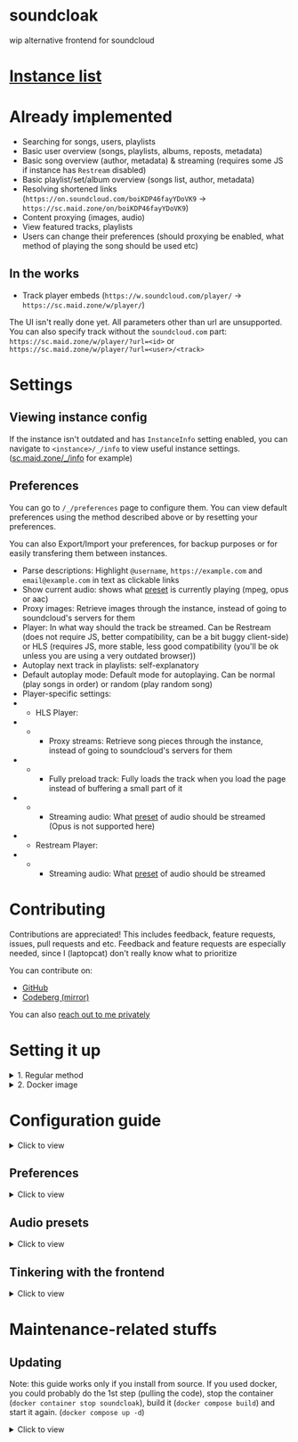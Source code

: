 # soundcloak

wip alternative frontend for soundcloud

# [Instance list](https://maid.zone/soundcloak/instances.html)

# Already implemented

- Searching for songs, users, playlists
- Basic user overview (songs, playlists, albums, reposts, metadata)
- Basic song overview (author, metadata) & streaming (requires some JS if instance has `Restream` disabled)
- Basic playlist/set/album overview (songs list, author, metadata)
- Resolving shortened links (`https://on.soundcloud.com/boiKDP46fayYDoVK9` -> `https://sc.maid.zone/on/boiKDP46fayYDoVK9`)
- Content proxying (images, audio)
- View featured tracks, playlists
- Users can change their preferences (should proxying be enabled, what method of playing the song should be used etc)

## In the works

- Track player embeds (`https://w.soundcloud.com/player/` -> `https://sc.maid.zone/w/player/`)

The UI isn't really done yet. All parameters other than url are unsupported. You can also specify track without the `soundcloud.com` part: `https://sc.maid.zone/w/player/?url=<id>` or `https://sc.maid.zone/w/player/?url=<user>/<track>`

# Settings

## Viewing instance config
If the instance isn't outdated and has `InstanceInfo` setting enabled, you can navigate to `<instance>/_/info` to view useful instance settings. ([sc.maid.zone/_/info](https://sc.maid.zone/_/info) for example)

## Preferences

You can go to `/_/preferences` page to configure them. You can view default preferences using the method described above or by resetting your preferences.

You can also Export/Import your preferences, for backup purposes or for easily transfering them between instances.

- Parse descriptions: Highlight `@username`, `https://example.com` and `email@example.com` in text as clickable links
- Show current audio: shows what [preset](#audio-presets) is currently playing (mpeg, opus or aac)
- Proxy images: Retrieve images through the instance, instead of going to soundcloud's servers for them
- Player: In what way should the track be streamed. Can be Restream (does not require JS, better compatibility, can be a bit buggy client-side) or HLS (requires JS, more stable, less good compatibility (you'll be ok unless you are using a very outdated browser))
- Autoplay next track in playlists: self-explanatory
- Default autoplay mode: Default mode for autoplaying. Can be normal (play songs in order) or random (play random song)
- Player-specific settings:
- - HLS Player:
- - - Proxy streams: Retrieve song pieces through the instance, instead of going to soundcloud's servers for them
- - - Fully preload track: Fully loads the track when you load the page instead of buffering a small part of it
- - - Streaming audio: What [preset](#audio-presets) of audio should be streamed (Opus is not supported here)
- - Restream Player:
- - - Streaming audio: What [preset](#audio-presets) of audio should be streamed

# Contributing

Contributions are appreciated! This includes feedback, feature requests, issues, pull requests and etc.
Feedback and feature requests are especially needed, since I (laptopcat) don't really know what to prioritize

You can contribute on:

- [GitHub](https://github.com/maid-zone/soundcloak)
- [Codeberg (mirror)](https://codeberg.org/maid-zone/soundcloak)

You can also [reach out to me privately](https://laptopc.at)

# Setting it up

<details>
<summary>1. Regular method</summary>

## Prerequisites:

1. [node.js + npm](https://nodejs.org) (any recent enough version should do, it's just used for getting hls.js builds)
2. [golang](https://go.dev) (I recommend version 1.22.10. Technically, you need 1.21.4 or higher)
3. [git](https://git-scm.com)

## Setup:

1. Clone this repository:

```sh
git clone https://github.com/maid-zone/soundcloak
```

2. Go into the cloned repository:

```sh
cd soundcloak
```

3. Download hls.js:

```sh
npm i
```

4. Download templ:

```sh
go install github.com/a-h/templ/cmd/templ@latest
```

5. Download regexp2cg:

Not really required, but helps speed up some parts of the code that use regular expressions. Keep in mind that the `build` script expects this to be installed.

```sh
go install github.com/dlclark/regexp2cg@main
```

*You might need to add go binaries to your PATH (add this line to your .bashrc / .zshrc / whatever)*

```sh
export PATH=${PATH}:`go env GOPATH`/bin
```

6. *Optional.* Edit config:

Refer to [Configuration guide](#configuration-guide) for configuration information. Can be configured from environment variables or JSON file.

7. Build binary:

This uses the `build` script, which generates code from templates, generates code for regular expiressions, and then builds the binary.

```sh
./build
```

8. Run the binary:

```sh
./main
```

This will run soundcloak on localhost, port 4664. (by default)

</details>

<details>
<summary>2. Docker image</summary>

The docker image was made by [vlnst](https://github.com/vlnst)

## Prerequisites:

1. [Docker](https://www.docker.com/)
2. [Git](https://git-scm.com)

## Setup:

1. Clone this repository:

```sh
git clone https://github.com/maid-zone/soundcloak
```

2. Go into the cloned repository:

```sh
cd soundcloak
```

3. Make a copy of the example `compose.yaml` file:

```sh
cp compose.example.yaml compose.yaml
```

Make adjustments as needed.

4. *Optional.* Edit config:

Refer to [Configuration guide](#configuration-guide) for configuration information. Can be configured from environment variables or JSON file.

5. Run the container

```sh
docker compose up -d
```

(if you get `docker: 'compose' is not a docker command.`, use `docker-compose up -d`)

This will run soundcloak as a daemon (remove the -d part of the command to just run it) on localhost, port 4664. (by default)

</details>

# Configuration guide

<details>
<summary>Click to view</summary>

You can only configure in one of the two ways:

- Using config file (`soundcloak.json` in current directory // your own path and filename)
- Using environment variables (`SOUNDCLOAK_CONFIG` must be set to `FROM_ENV`!)

Some notes:

- When specifying time, specify it in seconds.


| JSON key                | Environment variable       | Default value                                                                                                                                                                      | Description                                                                                                                                                                          |
| :------------------------ | ---------------------------- | ------------------------------------------------------------------------------------------------------------------------------------------------------------------------------------ | :------------------------------------------------------------------------------------------------------------------------------------------------------------------------------------- |
| None                    | SOUNDCLOAK_CONFIG          | soundcloak.json                                                                                                                                                                    | File to load soundcloak config from. If set to `FROM_ENV`, soundcloak loads the config from environment variables.                                                                    |
| GetWebProfiles          | GET_WEB_PROFILES           | true                                                                                                                                                                               | Retrieve links users set in their profile (social media, website, etc)                                                                                                               |
| DefaultPreferences      | DEFAULT_PREFERENCES        | {"Player": "hls", "ProxyStreams": false, "FullyPreloadTrack": false, "ProxyImages": false, "ParseDescriptions": true, "AutoplayNextTrack": false, "DefaultAutoplayMode": "normal", "HLSAudio": "mpeg", "RestreamAudio": "mpeg", "DownloadAudio": "mpeg"} | see /_/preferences page. [Read more](#preferences-1)  |
| ProxyImages             | PROXY_IMAGES               | false                                                                                                                                                                              | Enables proxying of images (user avatars, track covers etc)                                                                                                                          |
| ImageCacheControl       | IMAGE_CACHE_CONTROL        | max-age=600, public, immutable                                                                                                                                                     | [Cache-Control](https://developer.mozilla.org/en-US/docs/Web/HTTP/Headers/Cache-Control) header value for proxied images. Cached for 10 minutes by default.                          |
| ProxyStreams            | PROXY_STREAMS              | false                                                                                                                                                                              | Enables proxying of song parts and hls playlist files                                                                                                                                |
| Restream                | RESTREAM                   | false                                                                                                                                                                              | Enables Restream Player in settings and the /_/restream/:author/:track endpoint. This player can be used without JavaScript. Restream also enables the button for downloading songs. |
| RestreamCacheControl    | RESTREAM_CACHE_CONTROL     | max-age=3600, public, immutable                                                                                                                                                    | [Cache-Control](https://developer.mozilla.org/en-US/docs/Web/HTTP/Headers/Cache-Control) header value for restreamed songs. Cached for 1 hour by default.                            |
| ClientIDTTL             | CLIENT_ID_TTL              | 4 hours                                                                                                                                                                            | Time until ClientID cache expires. ClientID is used for authenticating with SoundCloud API                                                                                           |
| UserTTL                 | USER_TTL                   | 20 minutes                                                                                                                                                                         | Time until User profile cache expires                                                                                                                                                |
| UserCacheCleanDelay     | USER_CACHE_CLEAN_DELAY     | 5 minutes                                                                                                                                                                          | Time between each cleanup of the cache (to remove expired users)                                                                                                                     |
| TrackTTL                | TRACK_TTL                  | 20 minutes                                                                                                                                                                         | Time until Track data cache expires                                                                                                                                                  |
| TrackCacheCleanDelay    | TRACK_CACHE_CLEAN_DELAY    | 5 minutes                                                                                                                                                                          | Time between each cleanup of the cache (to remove expired tracks)                                                                                                                    |
| PlaylistTTL             | PLAYLIST_TTL               | 20 minutes                                                                                                                                                                         | Time until Playlist data cache expires                                                                                                                                               |
| PlaylistCacheCleanDelay | PLAYLIST_CACHE_CLEAN_DELAY | 5 minutes                                                                                                                                                                          | Time between each cleanup of the cache (to remove expired playlists)                                                                                                                 |
| UserAgent               | USER_AGENT                 | Mozilla/5.0 (Windows NT 10.0; Win64; x64) AppleWebKit/537.36 (KHTML, like Gecko) Chrome/127.0.0.0 Safari/537.3                                                                     | User-Agent header used for requests to SoundCloud                                                                                                                                    |
| DNSCacheTTL             | DNS_CACHE_TTL              | 60 minutes                                                                                                                                                                         | Time until DNS cache expires                                                                                                                                                         |
| Addr                    | ADDR                       | :4664                                                                                                                                                                              | Address and port for soundcloak to listen on                                                                                                                                         |
| Prefork                 | PREFORK                    | false                                                                                                                                                                              | Run multiple instances of soundcloak locally to be able to handle more requests. Each one will be a separate process, so they will have separate cache.                              |
| TrustedProxyCheck       | TRUSTED_PROXY_CHECK        | true                                                                                                                                                                               | Use X-Forwarded-* headers if IP is in TrustedProxies list. When disabled, those headers will blindly be used.                                                                        |
| TrustedProxies          | TRUSTED_PROXIES            | []                                                                                                                                                                                 | List of IPs or IP ranges of trusted proxies                                                                                                                                          |

</details>

## Preferences

<details>
<summary>Click to view</summary>


| Name                | Default             | Description                                                                                                                                                                                          | Possible values               |
| --------------------- | --------------------- | :----------------------------------------------------------------------------------------------------------------------------------------------------------------------------------------------------- | :------------------------------ |
| Player              | "restream" if Restream is enabled in config, otherwise - "hls"              | Method used to play the track in the frontend. HLS - requires JavaScript, loads the track in pieces. Restream - works without JavaScript, loads entire track right away. None - don't play the track | "hls", "restream", "none"     |
| ProxyStreams        | same as your config | Proxy track streams. Refer to configuration guide for more info. Not effective unless ProxyStreams is enabled in your config and you are using HLS player (Restream proxies songs by default)        | true, false                   |
| FullyPreloadTrack   | false               | Fully load track when the page is loaded. Only effective if you are using HLS player                                                                                                                 | true, false                   |
| ParseDescriptions   | true                | Highlight links, usernames and emails in track/user/playlist descriptions                                                                                                                            | true, false                   |
| AutoplayNextTrack   | false               | Automatically start playlist playback when you open a track from it                                                                                                                                  | true, false                   |
| DefaultAutoplayMode | "normal"            | Default mode for autoplay. Normal - play songs in order. Random - play random song next                                                                                                              | "normal", "random"            |
| HLSAudio            | "mpeg"              | What audio preset should be loaded when using HLS player. Note that "opus" is not supported here. [Read more](#audio-presets)                                                                         | "aac", "mpeg"                 |
| RestreamAudio       | "mpeg"              | What audio preset should be loaded when using Restream player. [Read more](#audio-presets)                                                                                                            | "best", "aac", "opus", "mpeg" |
| DownloadAudio       | "mpeg"              | What audio preset should be loaded when downloading audio with metadata. [Read more](#audio-presets)                                                                                                  | "best", "aac", "opus", "mpeg" |
| ShowAudio           | false               | Show what audio preset was loaded on the track page                                                                                                                                                  | true, false                   |

</details>

## Audio presets

<details>
<summary>Click to view</summary>


| Name | Container  | Codec | Bitrate | Note                                                                                   |
| ---- | ---------- | ----- | ------- | -------------------------------------------------------------------------------------- |
| Best |            |       |         | Prefer AAC over Opus over MPEG. Not supported for HLS player (use AAC for same effect) |
| AAC  | mp4 (m4a)  | AAC   | 160kbps | Rarely available. Falls back to MPEG if unavailable                                    |
| Opus | ogg        | Opus  | 72kbps  | Usually available. Falls back to MPEG if unavailable. Not supported for HLS player     |
| MP3  | mpeg (mp3) | MP3   | 128kbps | Always available. Good for compatibility                                               |

</details>

## Tinkering with the frontend

<details>
<summary>Click to view</summary>

I will mainly talk about the static files here. Maybe about the templates too in the future

The static files are stored in `assets` folder

### Overriding files

You can override files by putting identically named files in the `instance` folder.

### Basic theming

1. Create `instance.css` file in `instance` folder
2. Put your CSS rules there:
```css
/* Some basic CSS to change colors of the frontend. Put your own colors here as this one probably looks horrible (I did not test it) */
:root {
    --accent: #ffffff;
    --primary: #000000;
    --secondary: #00010a;
    --0: #fafafa; /* Used for things, such as border color for buttons, etc */
    --text: green;
}
```

Refer to `assets/global.css` file for existing rules.

</details>

# Maintenance-related stuffs

## Updating

Note: this guide works only if you install from source. If you used docker, you could probably do the 1st step (pulling the code), stop the container (`docker container stop soundcloak`), build it (`docker compose build`) and start it again. (`docker compose up -d`)

<details>
<summary>Click to view</summary>

1. Retrieve the latest code:

```sh
git fetch origin
git pull
```

2. Remove compressed versions of files:

The webserver is configured to locally cache compressed versions of files. They have `.fiber.gz` extension and can be found in `assets` folder and `node_modules/hls.js/dist`. If any static files have been changed, you should purge these compressed files so the new versions can be served. Static files are also cached in user's browser, so you will need to clean your cache to get the new files (Ctrl + F5)

For example, you can clean these files from `assets` folder like so:

```sh
cd assets
rm *.fiber.gz
```

3. *Optional.* Edit config:

Sometimes, new updates add new config values or change default ones. Refer to [Configuration guide](#configuration-guide) for configuration information. Can be configured from environment variables or JSON file.

5. Update hls.js:

```sh
npm i
```

6. Build binary:

```sh
./build
```

7. Run it:

```sh
./main
```

Congratulations! You have succesfully updated your soundcloak.

</details>
